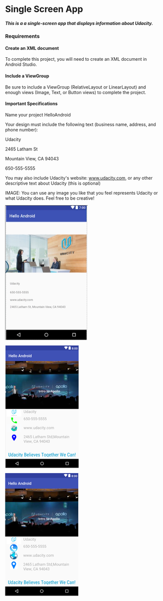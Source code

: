 # Single Screen App
##### This is a a single-screen app that displays information about Udacity.

### Requirements
#### Create an XML document
To complete this project, you will need to create an XML document in Android Studio.

#### Include a ViewGroup
Be sure to include a ViewGroup (RelativeLayout or LinearLayout) and enough views (Image, Text, or Button views) to complete the project. 

#### Important Specifications
Name your project HelloAndroid

Your design must include the following text (business name, address, and phone number):

Udacity

2465 Latham St

Mountain View, CA 94043

650-555-5555

You may also include Udacity's website: www.udacity.com, or any other descriptive text about Udacity (this is optional)

IMAGE: You can use any image you like that you feel represents Udacity or what Udacity does. Feel free to be creative!

![alt text](https://github.com/evamaina/Single-Screen-App/blob/master/app/src/main/res/drawable/example.png "Screenshot 1")


![alt text](https://github.com/evamaina/Single-Screen-App/blob/master/app/src/main/res/drawable/udacity.png "Screenshot 2")


![alt text](https://github.com/evamaina/Single-Screen-App/blob/master/app/src/main/res/drawable/udacity1.png "Screenshot 3")


